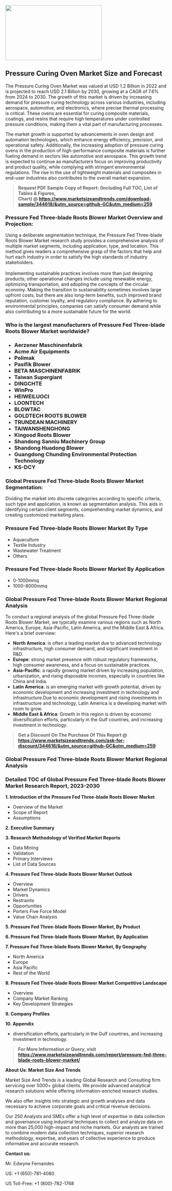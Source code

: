 <p><img class="alignnone size-medium wp-image-20088" src="https://ffe5etoiles.com/wp-content/uploads/2024/12/MST1-300x171.png" alt="" width="300" height="171" /></p><h2>Pressure Curing Oven Market Size and Forecast</h2><p>The Pressure Curing Oven Market was valued at USD 1.2 Billion in 2022 and is projected to reach USD 2.1 Billion by 2030, growing at a CAGR of 7.6% from 2024 to 2030. The growth of this market is driven by increasing demand for pressure curing technology across various industries, including aerospace, automotive, and electronics, where precise thermal processing is critical. These ovens are essential for curing composite materials, coatings, and resins that require high temperatures under controlled pressure conditions, making them a vital part of manufacturing processes.</p><p>The market growth is supported by advancements in oven design and automation technologies, which enhance energy efficiency, precision, and operational safety. Additionally, the increasing adoption of pressure curing ovens in the production of high-performance composite materials is further fueling demand in sectors like automotive and aerospace. This growth trend is expected to continue as manufacturers focus on improving productivity and product quality, while complying with stringent environmental regulations. The rise in the use of lightweight materials and composites in end-user industries also contributes to the overall market expansion.</p></p><blockquote id="" class=""><strong>Request PDF Sample Copy of Report: (Including Full TOC, List of Tables &amp; Figures, Chart)&nbsp;@&nbsp;<strong><a href="https://www.marketsizeandtrends.com/download-sample/344618/&utm_source=github-GC&utm_medium=259" target="_blank">https://www.marketsizeandtrends.com/download-sample/344618/&utm_source=github-GC&utm_medium=259</a></strong></strong></blockquote><h3 id="" class="">Pressure Fed Three-blade Roots Blower Market&nbsp;Overview and Projection:</h3><p id="" class="">Using a deliberate segmentation technique, the Pressure Fed Three-blade Roots Blower Market research study provides a comprehensive analysis of multiple market segments, including application, type, and location. This method gives readers a comprehensive grasp of the factors that help and hurt each industry in order to satisfy the high standards of industry stakeholders. <br /> <br />Implementing sustainable practices involves more than just designing products; other operational changes include using renewable energy, optimizing transportation, and adopting the concepts of the circular economy. Making the transition to sustainability sometimes involves large upfront costs, but there are also long-term benefits, such improved brand reputation, customer loyalty, and regulatory compliance. By adhering to environmental principles, companies can satisfy consumer demand while also contributing to a more sustainable future for the world.</p><h3 id="" class="">Who is the largest manufacturers of&nbsp;Pressure Fed Three-blade Roots Blower Market worldwide?</h3><h3 class=""><p><ul><li>Aerzener Maschinenfabrik </li><li> Acme Air Equipments </li><li> Polimak </li><li> Pasifik Blower </li><li> BETA MASCHINENFABRIK </li><li> Taiwan Supergiant </li><li> DINGCHTE </li><li> WinPro </li><li> HEIWEILUOCI </li><li> LOONTECH </li><li> BLOWTAC </li><li> GOLDTECH ROOTS BLOWER </li><li> TRUNDEAN MACHINERY </li><li> TAIWANSHENGHONG </li><li> Kingood Roots Blower </li><li> Shandong Sanniu Machinery Group </li><li> Shandong Huadong Blower </li><li> Guangdong Chunding Environmental Protection Technology </li><li> KS-DCY</li></ul></p></h3><h3 id="" class="">Global&nbsp;Pressure Fed Three-blade Roots Blower Market Segmentation:</h3><p id="" class="">Dividing the market into discrete categories according to specific criteria, such type and application, is known as segmentation analysis. This aids in identifying certain client segments, comprehending market dynamics, and creating customized marketing plans.</p><h3 id="" class="">Pressure Fed Three-blade Roots Blower Market&nbsp;By Type</h3><p><p><ul><li>Aquaculture</li><li> Textile Industry</li><li> Wastewater Treatment</li><li> Others</p></li></ul></p></p><h3 id="" class="">Pressure Fed Three-blade Roots Blower Market&nbsp;By Application</h3><p class=""><p><ul><li>0-1000mmq</li><li> 1000-8000mmq</li></ul></p></p><h3 id="" class="">Global Pressure Fed Three-blade Roots Blower Market Regional Analysis</h3><p id="" class="">To conduct a regional analysis of the global Pressure Fed Three-blade Roots Blower Market, we typically examine various regions such as North America, Europe, Asia-Pacific, Latin America, and the Middle East &amp; Africa. Here's a brief overview:</p><ul><li><strong>North America</strong>: is often a leading market due to advanced technology infrastructure, high consumer demand, and significant investment in R&amp;D.</li><li><strong>Europe</strong>: strong market presence with robust regulatory frameworks, high consumer awareness, and a focus on sustainable practices.</li><li><strong>Asia-Pacific</strong>: a rapidly growing market driven by increasing population, urbanization, and rising disposable incomes, especially in countries like China and India.</li><li><strong>Latin America</strong>: is an emerging market with growth potential, driven by economic development and increasing investment in technology and infrastructure.Due to economic development and rising investments in infrastructure and technology, Latin America is a developing market with room to grow.</li><li><strong>Middle East &amp; Africa</strong>: Growth in this region is driven by economic diversification efforts, particularly in the Gulf countries, and increasing investment in technology.</li></ul><blockquote id="" class=""><strong>Get a Discount On The Purchase Of This Report @ <strong><a href="https://www.marketsizeandtrends.com/ask-for-discount/344618/&utm_source=github-GC&utm_medium=259" target="_blank">https://www.marketsizeandtrends.com/ask-for-discount/344618/&utm_source=github-GC&utm_medium=259</a></strong></strong></blockquote><h3 id="" class="">Global Pressure Fed Three-blade Roots Blower Market Regional Analysis</h3><h3 id="" class="">Detailed TOC of Global Pressure Fed Three-blade Roots Blower Market Research Report, 2023-2030</h3><p id="" class=""><strong>1. Introduction of the Pressure Fed Three-blade Roots Blower Market</strong></p><ul><li>Overview of the Market</li><li>Scope of Report</li><li>Assumptions</li></ul><p id="" class=""><strong>2. Executive Summary</strong></p><p id="" class=""><strong>3. Research Methodology of Verified Market Reports</strong></p><ul><li>Data Mining</li><li>Validation</li><li>Primary Interviews</li><li>List of Data Sources</li></ul><p id="" class=""><strong>4. Pressure Fed Three-blade Roots Blower Market Outlook</strong></p><ul><li>Overview</li><li>Market Dynamics</li><li>Drivers</li><li>Restraints</li><li>Opportunities</li><li>Porters Five Force Model</li><li>Value Chain Analysis</li></ul><p id="" class=""><strong>5. Pressure Fed Three-blade Roots Blower Market, By Product</strong></p><p id="" class=""><strong>6. Pressure Fed Three-blade Roots Blower Market, By Application</strong></p><p id="" class=""><strong>7. Pressure Fed Three-blade Roots Blower Market, By Geography</strong></p><ul><li>North America</li><li>Europe</li><li>Asia Pacific</li><li>Rest of the World</li></ul><p id="" class=""><strong>8. Pressure Fed Three-blade Roots Blower Market Competitive Landscape</strong></p><ul><li>Overview</li><li>Company Market Ranking</li><li>Key Development Strategies</li></ul><p id="" class=""><strong>9. Company Profiles</strong></p><p id="" class=""><strong>10. Appendix</strong></p><ul><li>diversification efforts, particularly in the Gulf countries, and increasing investment in technology.</li></ul><blockquote id="" class=""><strong>For More Information or Query, visit <strong><strong><a href="https://www.marketsizeandtrends.com/report/pressure-fed-three-blade-roots-blower-market/" target="_blank">https://www.marketsizeandtrends.com/report/pressure-fed-three-blade-roots-blower-market/</a></strong></strong></strong></blockquote><p id="" class=""><strong>About Us: Market Size And Trends</strong></p><p id="" class="">Market Size And Trends is a leading Global Research and Consulting firm servicing over 5000+ global clients. We provide advanced analytical research solutions while offering information-enriched research studies.</p><p id="" class="">We also offer insights into strategic and growth analyses and data necessary to achieve corporate goals and critical revenue decisions.</p><p id="" class="">Our 250 Analysts and SMEs offer a high level of expertise in data collection and governance using industrial techniques to collect and analyze data on more than 25,000 high-impact and niche markets. Our analysts are trained to combine modern data collection techniques, superior research methodology, expertise, and years of collective experience to produce informative and accurate research.</p><p id="" class=""><strong>Contact us:</strong></p><p id="" class="">Mr. Edwyne Fernandes</p><p id="" class="">US: +1 (650)-781-4080</p><p id="" class="">US Toll-Free: +1 (800)-782-1768</p>
